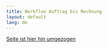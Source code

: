 ```yaml
---
title: Workflow Auftrag bis Rechnung
layout: default
lang: de
---
```


[Seite ist hier hin umgezogen](../webui/index_de)